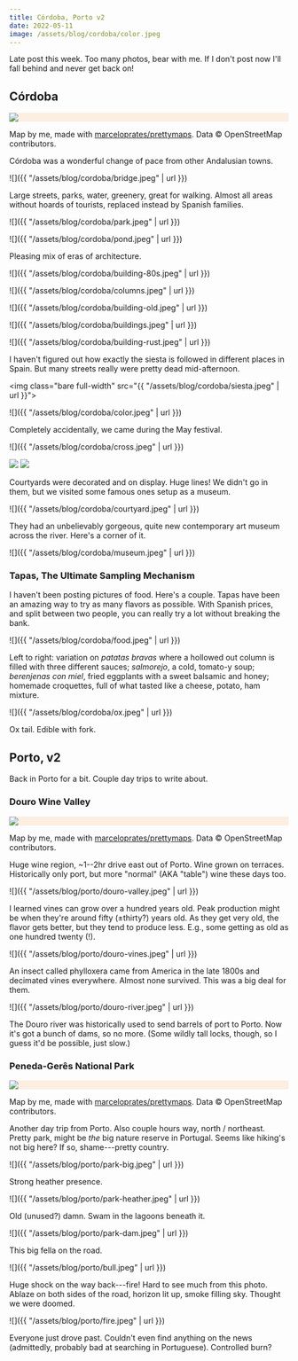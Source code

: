 ```yaml
---
title: Córdoba, Porto v2
date: 2022-05-11
image: /assets/blog/cordoba/color.jpeg
---
```


Late post this week. Too many photos, bear with me. If I don't post now I'll fall behind and never get back on!

## Córdoba

<div style="background-color: #FCEEE1" class="full-width">
<img class="content-width" src="{{ "/assets/blog/cordoba/cordoba-spain-6-r3500.jpg" | url }}">
</div>

<p class="full-width pr2 pr3-ns figcaption attribution">
Map by me, made with <a href="https://github.com/marceloprates/prettymaps/">marceloprates/prettymaps</a>. Data &copy; OpenStreetMap contributors.
</p>

Córdoba was a wonderful change of pace from other Andalusian towns.

![]({{ "/assets/blog/cordoba/bridge.jpeg" | url }})

Large streets, parks, water, greenery, great for walking.
Almost all areas without hoards of tourists, replaced instead by Spanish families.

![]({{ "/assets/blog/cordoba/park.jpeg" | url }})

![]({{ "/assets/blog/cordoba/pond.jpeg" | url }})

Pleasing mix of eras of architecture.

![]({{ "/assets/blog/cordoba/building-80s.jpeg" | url }})

![]({{ "/assets/blog/cordoba/columns.jpeg" | url }})

![]({{ "/assets/blog/cordoba/building-old.jpeg" | url }})

![]({{ "/assets/blog/cordoba/buildings.jpeg" | url }})

![]({{ "/assets/blog/cordoba/building-rust.jpeg" | url }})


I haven't figured out how exactly the siesta is followed in different places in Spain. But many streets really were pretty dead mid-afternoon.

<img class="bare full-width" src="{{ "/assets/blog/cordoba/siesta.jpeg" | url }}">

![]({{ "/assets/blog/cordoba/color.jpeg" | url }})

Completely accidentally, we came during the May festival.

![]({{ "/assets/blog/cordoba/cross.jpeg" | url }})

<div class="flex">
<img src="{{ "/assets/blog/cordoba/mayo-night.jpeg" | url }}" class="bare mh2 flex-auto">
<img src="{{ "/assets/blog/cordoba/mayo-day.jpeg" | url }}" class="bare mh2 flex-auto">
</div>


Courtyards were decorated and on display. Huge lines! We didn't go in them, but we visited some famous ones setup as a museum.

![]({{ "/assets/blog/cordoba/courtyard.jpeg" | url }})

They had an unbelievably gorgeous, quite new contemporary art museum across the river. Here's a corner of it.

![]({{ "/assets/blog/cordoba/museum.jpeg" | url }})

### Tapas, The Ultimate Sampling Mechanism

I haven't been posting pictures of food. Here's a couple. Tapas have been an amazing way to try as many flavors as possible. With Spanish prices, and split between two people, you can really try a lot without breaking the bank.

![]({{ "/assets/blog/cordoba/food.jpeg" | url }})

<p class="figcaption">Left to right: variation on <i>patatas bravas</i> where a hollowed out column is filled with three different sauces; <i>salmorejo</i>, a cold, tomato-y soup; <i>berenjenas con miel</i>, fried eggplants with a sweet balsamic and honey; homemade croquettes, full of what tasted like a cheese, potato, ham mixture.</p>

![]({{ "/assets/blog/cordoba/ox.jpeg" | url }})

<p class="figcaption">Ox tail. Edible with fork.</p>

## Porto, v2

Back in Porto for a bit. Couple day trips to write about.

### Douro Wine Valley

<div style="background-color: #FCEEE1" class="full-width">
<img class="content-width" src="{{ "/assets/blog/porto/douro-portugal-2-perimeter.jpg" | url }}">
</div>

<p class="full-width pr2 pr3-ns figcaption attribution">
Map by me, made with <a href="https://github.com/marceloprates/prettymaps/">marceloprates/prettymaps</a>. Data &copy; OpenStreetMap contributors.
</p>

Huge wine region, ~1--2hr drive east out of Porto. Wine grown on terraces. Historically only port, but more "normal" (AKA "table") wine these days too.

![]({{ "/assets/blog/porto/douro-valley.jpeg" | url }})

I learned vines can grow over a hundred years old. Peak production might be when they're around fifty (±thirty?) years old. As they get very old, the flavor gets better, but they tend to produce less. E.g., some getting as old as one hundred twenty (!).


![]({{ "/assets/blog/porto/douro-vines.jpeg" | url }})

An insect called phylloxera came from America in the late 1800s and decimated vines everywhere. Almost none survived. This was a big deal for them.

![]({{ "/assets/blog/porto/douro-river.jpeg" | url }})

The Douro river was historically used to send barrels of port to Porto. Now it's got a bunch of dams, so no more. (Some wildly tall locks, though, so I guess it'd be possible, just slow.)

###  Peneda-Gerês National Park

<div style="background-color: #FCEEE1" class="full-width">
<img class="content-width" src="{{ "/assets/blog/porto/peneda-geres-national-park-portugal-4-perimeter.jpg" | url }}">
</div>

<p class="full-width pr2 pr3-ns figcaption attribution">
Map by me, made with <a href="https://github.com/marceloprates/prettymaps/">marceloprates/prettymaps</a>. Data &copy; OpenStreetMap contributors.
</p>

Another day trip from Porto. Also couple hours way, north / northeast. Pretty park, might be _the_ big nature reserve in Portugal. Seems like hiking's not big here? If so, shame---pretty country.

![]({{ "/assets/blog/porto/park-big.jpeg" | url }})

Strong heather presence.

![]({{ "/assets/blog/porto/park-heather.jpeg" | url }})

Old (unused?) damn. Swam in the lagoons beneath it.

![]({{ "/assets/blog/porto/park-dam.jpeg" | url }})

This big fella on the road.

![]({{ "/assets/blog/porto/bull.jpeg" | url }})

Huge shock on the way back---fire! Hard to see much from this photo. Ablaze on both sides of the road, horizon lit up, smoke filling sky. Thought we were doomed.

![]({{ "/assets/blog/porto/fire.jpeg" | url }})

Everyone just drove past. Couldn't even find anything on the news (admittedly, probably bad at searching in Portuguese). Controlled burn?

